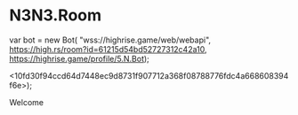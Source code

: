 # N3N3.Room
var bot = new Bot(
"wss://highrise.game/web/webapi",
<https://high.rs/room?id=61215d54bd52727312c42a10>,
<https://highrise.game/profile/5.N.Bot>);

<10fd30f94ccd64d7448ec9d8731f907712a368f08788776fdc4a668608394f6e>);


<Name> Welcome
